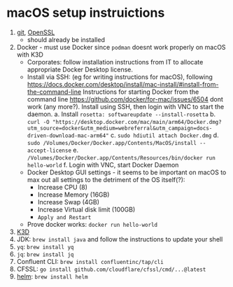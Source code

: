 # macOS setup instruictions

1. [git](https://git-scm.com/), [OpenSSL](https://www.openssl.org/)
    * should already be installed
2. Docker - must use Docker since `podman` doesnt work properly on macOS with K3D
    * Corporates: follow installation instructions from IT to allocate appropriate Docker Desktop license.
    * Install via SSH: (eg for writing instructions for macOS), following https://docs.docker.com/desktop/install/mac-install/#install-from-the-command-line Instructions for starting Docker from the command line https://github.com/docker/for-mac/issues/6504 dont work (any more?). Install using SSH, then login with VNC to start the daemon.
        a. Install `rosetta: softwareupdate --install-rosetta`
        b. `curl -O "https://desktop.docker.com/mac/main/arm64/Docker.dmg?utm_source=docker&utm_medium=webreferral&utm_campaign=docs-driven-download-mac-arm64"`
        c. `sudo hdiutil attach Docker.dmg`
        d. `sudo /Volumes/Docker/Docker.app/Contents/MacOS/install --accept-license`
        e. `/Volumes/Docker/Docker.app/Contents/Resources/bin/docker run hello-world`
        f. Login with VNC, start Docker Daemon
    * Docker Desktop GUI settings - it seems to be important on macOS to max out all settings to the detriment of the OS itself(?):
        * Increase CPU (8)
        * Increase Memory (16GB)
        * Increase Swap (4GB)
        * Increase Virtual disk limit (100GB)
        * `Apply and Restart`
    * Prove docker works: `docker run hello-world`
3. [K3D](https://k3d.io/v5.4.1/#installation)
4. JDK: `brew install java` and follow the instructions to update your shell
5. `yq`: `brew install yq`
6. `jq`: `brew install jq`
7. Confluent CLI: `brew install confluentinc/tap/cli`
8. CFSSL: `go install github.com/cloudflare/cfssl/cmd/...@latest`
9. [helm](https://helm.sh/): `brew install helm`

